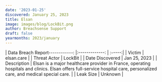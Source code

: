 ```yaml
---
date: '2023-01-25'
discovered: January 25, 2023
title: Elsan
image: images/blog/LockBit.png
author: Breachsense Support
draft: false
yearmonths: 2023/january
---
```


| Data Breach Report------------:     |:-------------:    | :-----:|
| Victim      | elsan.care      | 
| Threat Actor      | LockBit      | 
| Date Discovered      | Jan 25, 2023      | 
| Description      | Elsan is a major healthcare provider in France, operating hospitals and clinics. Elsan offers full-service hospital care, personalized care, and medical special care.      | 
| Leak Size      | Unknown      | 

